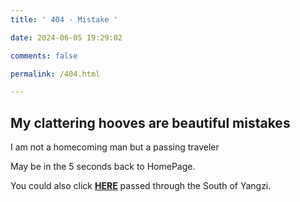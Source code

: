 ```yaml
---
title: ' 404 - Mistake '

date: 2024-06-05 19:29:02

comments: false

permalink: /404.html

---
```



<!-- markdownlint-disable MD039 MD033-->

##  My clattering hooves are beautiful mistakes

I am not a homecoming man but a passing traveler

May be in the <span id="timeout"> 5 </span> seconds back to HomePage.

You could also click **[HERE](https://PsyducK5566.github.io/IWishIKnewHowToQuitYou)** passed through the South of Yangzi.

<script>
let countTime = 5;
  
funtion count() {

document.getElementById('timeout').textContent = countTime;
countTime -= 1;
if(countTime === 0){
    location.href = 'https://PsyducK5566.github.io/IWishIKnewHowToQuitYou';
}

setTimeout(() => {

count();

},1000);

}

count();
</script>